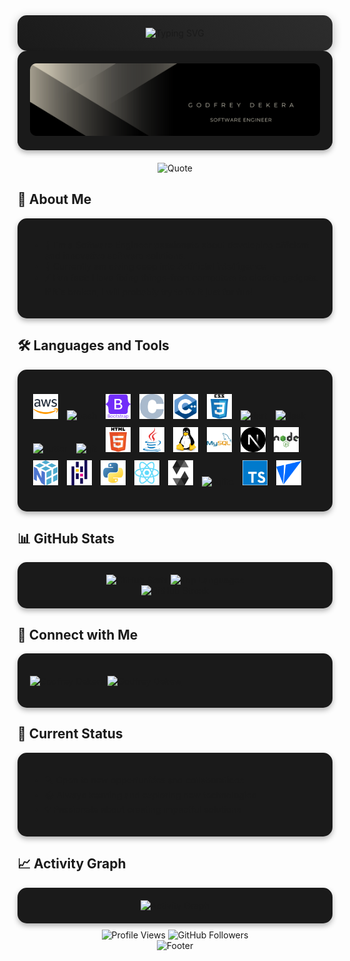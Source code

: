 

<div align="center">
  <div style="background: linear-gradient(45deg, #1a1a1a, #2d2d2d); padding: 20px; border-radius: 15px; box-shadow: 0 4px 15px rgba(0, 0, 0, 0.3);">
    <img src="https://readme-typing-svg.herokuapp.com?font=Fira+Code&pause=1000&color=2196F3&center=true&vCenter=true&width=435&lines=Software+Engineer;Blockchain+Enthusiast;Problem+Solver" alt="Typing SVG" />
  </div>
</div>


<div align="center" style="background-color: #1a1a1a; border-radius: 15px; padding: 20px; box-shadow: 0 4px 8px rgba(0, 0, 0, 0.3);">
  <img src="banner.png" alt="Banner" style="max-width: 100%; height: auto; border-radius: 10px;" />
</div>

<div align="center" style="margin: 20px 0;">
  <img src="https://quotes-github-readme.vercel.app/api?type=horizontal&theme=radical&quote=The%20best%20way%20to%20predict%20the%20future%20is%20to%20create%20it.&author=Peter%20Drucker" alt="Quote" />
</div>

## 🚀 About Me

<div style="background-color: #1a1a1a; border-radius: 15px; padding: 20px; margin: 10px 0; box-shadow: 0 4px 8px rgba(0, 0, 0, 0.3);">

- 🔭 I'm a Software Engineer passionate about developing efficient and innovative software solutions.
- 🌱 Currently am diving deep into  **Artificial intelligence**
- ⚡ Fun fact: I love fixing things-from computers to electric gadgets. If it`s broken, I will probably try to fix it just for fun!
</div>

## 🛠️ Languages and Tools

<div style="background-color: #1a1a1a; border-radius: 15px; padding: 20px; margin: 10px 0; box-shadow: 0 4px 8px rgba(0, 0, 0, 0.3);">

<style>
  .tech-icon {
    transition: transform 0.3s ease, box-shadow 0.3s ease;
    display: inline-block;
    margin: 5px;
    filter: drop-shadow(0 0 0 rgba(33, 150, 243, 0));
  }
  .tech-icon:hover {
    transform: translateY(-5px) scale(1.1);
    box-shadow: 0 5px 15px rgba(0, 0, 0, 0.3);
    filter: drop-shadow(0 0 8px rgba(33, 150, 243, 0.5));
  }
</style>

<p align="left">
  <a href="https://aws.amazon.com" target="_blank" rel="noreferrer" class="tech-icon"> <img src="https://raw.githubusercontent.com/devicons/devicon/master/icons/amazonwebservices/amazonwebservices-original-wordmark.svg" alt="aws" width="40" height="40"/> </a>
  <a href="https://www.gnu.org/software/bash/" target="_blank" rel="noreferrer" class="tech-icon"> <img src="https://www.vectorlogo.zone/logos/gnu_bash/gnu_bash-icon.svg" alt="bash" width="40" height="40"/> </a>
  <a href="https://getbootstrap.com" target="_blank" rel="noreferrer" class="tech-icon"> <img src="https://raw.githubusercontent.com/devicons/devicon/master/icons/bootstrap/bootstrap-plain-wordmark.svg" alt="bootstrap" width="40" height="40"/> </a>
  <a href="https://www.cprogramming.com/" target="_blank" rel="noreferrer" class="tech-icon"> <img src="https://raw.githubusercontent.com/devicons/devicon/master/icons/c/c-original.svg" alt="c" width="40" height="40"/> </a>
  <a href="https://www.w3schools.com/cpp/" target="_blank" rel="noreferrer" class="tech-icon"> <img src="https://raw.githubusercontent.com/devicons/devicon/master/icons/cplusplus/cplusplus-original.svg" alt="cplusplus" width="40" height="40"/> </a>
  <a href="https://www.w3schools.com/css/" target="_blank" rel="noreferrer" class="tech-icon"> <img src="https://raw.githubusercontent.com/devicons/devicon/master/icons/css3/css3-original-wordmark.svg" alt="css3" width="40" height="40"/> </a>
  <a href="https://dart.dev" target="_blank" rel="noreferrer" class="tech-icon"> <img src="https://www.vectorlogo.zone/logos/dartlang/dartlang-icon.svg" alt="dart" width="40" height="40"/> </a>
  <a href="https://flask.palletsprojects.com/" target="_blank" rel="noreferrer" class="tech-icon"> <img src="https://www.vectorlogo.zone/logos/pocoo_flask/pocoo_flask-icon.svg" alt="flask" width="40" height="40"/> </a>
  <a href="https://flutter.dev" target="_blank" rel="noreferrer" class="tech-icon"> <img src="https://www.vectorlogo.zone/logos/flutterio/flutterio-icon.svg" alt="flutter" width="40" height="40"/> </a>
  <a href="https://git-scm.com/" target="_blank" rel="noreferrer" class="tech-icon"> <img src="https://www.vectorlogo.zone/logos/git-scm/git-scm-icon.svg" alt="git" width="40" height="40"/> </a>
  <a href="https://www.w3.org/html/" target="_blank" rel="noreferrer" class="tech-icon"> <img src="https://raw.githubusercontent.com/devicons/devicon/master/icons/html5/html5-original-wordmark.svg" alt="html5" width="40" height="40"/> </a>
  <a href="https://www.java.com" target="_blank" rel="noreferrer" class="tech-icon"> <img src="https://raw.githubusercontent.com/devicons/devicon/master/icons/java/java-original.svg" alt="java" width="40" height="40"/> </a>
  <a href="https://www.linux.org/" target="_blank" rel="noreferrer" class="tech-icon"> <img src="https://raw.githubusercontent.com/devicons/devicon/master/icons/linux/linux-original.svg" alt="linux" width="40" height="40"/> </a>
  <a href="https://www.mysql.com/" target="_blank" rel="noreferrer" class="tech-icon"> <img src="https://raw.githubusercontent.com/devicons/devicon/master/icons/mysql/mysql-original-wordmark.svg" alt="mysql" width="40" height="40"/> </a>
  <a href="https://nextjs.org/" target="_blank" rel="noreferrer" class="tech-icon"> <img src="https://raw.githubusercontent.com/devicons/devicon/master/icons/nextjs/nextjs-original.svg" alt="nextjs" width="40" height="40"/> </a>
  <a href="https://nodejs.org" target="_blank" rel="noreferrer" class="tech-icon"> <img src="https://raw.githubusercontent.com/devicons/devicon/master/icons/nodejs/nodejs-original-wordmark.svg" alt="nodejs" width="40" height="40"/> </a>
  <a href="https://numpy.org/" target="_blank" rel="noreferrer" class="tech-icon"> <img src="https://raw.githubusercontent.com/devicons/devicon/master/icons/numpy/numpy-original.svg" alt="numpy" width="40" height="40"/> </a>
  <a href="https://pandas.pydata.org/" target="_blank" rel="noreferrer" class="tech-icon"> <img src="https://raw.githubusercontent.com/devicons/devicon/master/icons/pandas/pandas-original.svg" alt="pandas" width="40" height="40"/> </a>
  <a href="https://www.python.org" target="_blank" rel="noreferrer" class="tech-icon"> <img src="https://raw.githubusercontent.com/devicons/devicon/master/icons/python/python-original.svg" alt="python" width="40" height="40"/> </a>
  <a href="https://reactjs.org/" target="_blank" rel="noreferrer" class="tech-icon"> <img src="https://raw.githubusercontent.com/devicons/devicon/master/icons/react/react-original.svg" alt="react" width="40" height="40"/> </a>
  <a href="https://soliditylang.org/" target="_blank" rel="noreferrer" class="tech-icon"> <img src="https://raw.githubusercontent.com/devicons/devicon/master/icons/solidity/solidity-original.svg" alt="solidity" width="40" height="40"/> </a>
  <a href="https://www.sqlite.org/" target="_blank" rel="noreferrer" class="tech-icon"> <img src="https://www.vectorlogo.zone/logos/sqlite/sqlite-icon.svg" alt="sqlite" width="40" height="40"/> </a>
  <a href="https://www.typescriptlang.org/" target="_blank" rel="noreferrer" class="tech-icon"> <img src="https://raw.githubusercontent.com/devicons/devicon/master/icons/typescript/typescript-original.svg" alt="typescript" width="40" height="40"/> </a>
  <a href="https://vitejs.dev/" target="_blank" rel="noreferrer" class="tech-icon"> <img src="https://raw.githubusercontent.com/devicons/devicon/master/icons/vite/vite-original.svg" alt="vite" width="40" height="40"/> </a>
</p>

</div>

## 📊 GitHub Stats

<div style="background-color: #1a1a1a; border-radius: 15px; padding: 20px; margin: 10px 0; box-shadow: 0 4px 8px rgba(0, 0, 0, 0.3);">

<div align="center">
  <img src="https://github-readme-stats.vercel.app/api?username=godfreydekew&show_icons=true&theme=radical" alt="GitHub Stats" />
  <img src="https://github-readme-stats.vercel.app/api/top-langs/?username=godfreydekew&layout=compact&theme=radical" alt="Top Languages" />
</div>

<div align="center">
  <img src="https://github-readme-streak-stats.herokuapp.com/?user=godfreydekew&theme=radical" alt="GitHub Streak" />
</div>

</div>

## 🤝 Connect with Me

<div style="background-color: #1a1a1a; border-radius: 15px; padding: 20px; margin: 10px 0; box-shadow: 0 4px 8px rgba(0, 0, 0, 0.3);">

<p align="left">
  <a href="https://www.linkedin.com/in/godfrey-dekera-9689951b4/" target="blank">
    <img align="center" src="https://raw.githubusercontent.com/rahuldkjain/github-profile-readme-generator/master/src/images/icons/Social/linked-in-alt.svg" alt="Godfrey Dekera" height="30" width="40" />
  </a>
  <a href="https://github.com/godfreydekew" target="blank">
    <img align="center" src="https://raw.githubusercontent.com/rahuldkjain/github-profile-readme-generator/master/src/images/icons/Social/github.svg" alt="Godfrey Dekew" height="30" width="40" />
  </a>
</p>

</div>

## 🌟 Current Status

<div style="background-color: #1a1a1a; border-radius: 15px; padding: 20px; margin: 10px 0; box-shadow: 0 4px 8px rgba(0, 0, 0, 0.3);">

- 🔍 Open to new opportunities and collaborations
- 📚 Always learning and exploring new technologies
- 💡 Passionate about creating impactful solutions

</div>

## 📈 Activity Graph

<div style="background-color: #1a1a1a; border-radius: 15px; padding: 20px; margin: 10px 0; box-shadow: 0 4px 8px rgba(0, 0, 0, 0.3);">
  <div align="center">
    <img src="https://github-readme-activity-graph.vercel.app/graph?username=godfreydekew&theme=react-dark&hide_border=true&area=true&custom_title=My%20Contribution%20Graph" alt="Activity Graph" />
  </div>
</div>
<div align="center">
  <img src="https://komarev.com/ghpvc/?username=godfreydekew&label=Profile%20views&color=0e75b6&style=flat" alt="Profile Views" />
  <img src="https://img.shields.io/github/followers/godfreydekew?label=Followers&style=social" alt="GitHub Followers" />
</div>


<div align="center">
  <img src="https://capsule-render.vercel.app/api?type=waving&color=gradient&height=100&section=footer" alt="Footer" />
</div>
